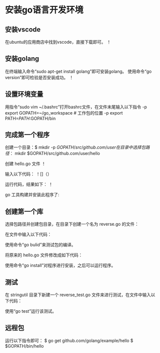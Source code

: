 # 安装go语言开发环境
## 安装vscode

在ubuntu的应用商店中找到vscode，直接下载即可。
！[]()

## 安装golang

在终端输入命令“sudo apt-get install golang”即可安装golang。
使用命令“go version”即可检验是否安装成功。
！[]()

## 设置环境变量

用指令“sudo vim ~/.bashrc”打开bashrc文件，在文件末尾输入以下指令 -p
export GOPATH=~/go_workspace # 工作包的位置 -p
export PATH=$PATH:$GOPATH/bin

## 完成第一个程序

创建一个目录：$ mkdir -p $GOPATH/src/github.com/user
在目录中选择包路径：$ mkdir $GOPATH/src/github.com/user/hello

创建 hello.go 文件
！[]()

输入以下代码：
！[]（）

运行代码，结果如下：
！[]()

go 工具构建并安装此程序了:
![]()

## 创建第一个库

选择包路径并创建包目录，在目录下创建一个名为 reverse.go 的文件：
![]()

在文件中输入以下代码：
![]()

使用命令“go bulid”来测试包的编译。

将原来的 hello.go 文件修改成如下代码：
![]()

使用命令“go install”对程序进行安装，之后可以运行程序。

## 测试

在 stringutil 目录下新建一个 reverse_test.go 文件来进行测试，在文件中输入以下代码：
![]()

使用“go test”运行该测试。

## 远程包

运行以下指令即可：
$ go get github.com/golang/example/hello
$ $GOPATH/bin/hello

